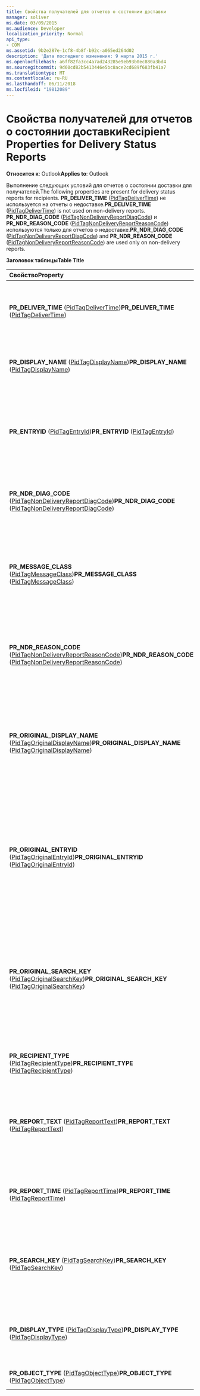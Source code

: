 ```yaml
---
title: Свойства получателей для отчетов о состоянии доставки
manager: soliver
ms.date: 03/09/2015
ms.audience: Developer
localization_priority: Normal
api_type:
- COM
ms.assetid: 9b2e287e-1cf8-4b8f-b92c-a065ed264d02
description: 'Дата последнего изменения: 9 марта 2015 г.'
ms.openlocfilehash: a6ff82fa3cc4a7ad243285e9eb93b0ec880a3bd4
ms.sourcegitcommit: 9d60cd82b5413446e5bc8ace2cd689f683fb41a7
ms.translationtype: MT
ms.contentlocale: ru-RU
ms.lasthandoff: 06/11/2018
ms.locfileid: "19812089"
---
```

# <a name="recipient-properties-for-delivery-status-reports"></a><span data-ttu-id="d01ee-103">Свойства получателей для отчетов о состоянии доставки</span><span class="sxs-lookup"><span data-stu-id="d01ee-103">Recipient Properties for Delivery Status Reports</span></span>

  
  
<span data-ttu-id="d01ee-104">**Относится к**: Outlook</span><span class="sxs-lookup"><span data-stu-id="d01ee-104">**Applies to**: Outlook</span></span> 
  
<span data-ttu-id="d01ee-105">Выполнение следующих условий для отчетов о состоянии доставки для получателей.</span><span class="sxs-lookup"><span data-stu-id="d01ee-105">The following properties are present for delivery status reports for recipients.</span></span> <span data-ttu-id="d01ee-106">**PR_DELIVER_TIME** ([PidTagDeliverTime](pidtagdelivertime-canonical-property.md)) не используется на отчеты о недоставке.</span><span class="sxs-lookup"><span data-stu-id="d01ee-106">**PR_DELIVER_TIME** ([PidTagDeliverTime](pidtagdelivertime-canonical-property.md)) is not used on non-delivery reports.</span></span> <span data-ttu-id="d01ee-107">**PR_NDR_DIAG_CODE** ([PidTagNonDeliveryReportDiagCode](pidtagnondeliveryreportdiagcode-canonical-property.md)) и **PR_NDR_REASON_CODE** ([PidTagNonDeliveryReportReasonCode](pidtagnondeliveryreportreasoncode-canonical-property.md)) используются только для отчетов о недоставке.</span><span class="sxs-lookup"><span data-stu-id="d01ee-107">**PR_NDR_DIAG_CODE** ([PidTagNonDeliveryReportDiagCode](pidtagnondeliveryreportdiagcode-canonical-property.md)) and **PR_NDR_REASON_CODE** ([PidTagNonDeliveryReportReasonCode](pidtagnondeliveryreportreasoncode-canonical-property.md)) are used only on non-delivery reports.</span></span>
  
<span data-ttu-id="d01ee-108">**Заголовок таблицы**</span><span class="sxs-lookup"><span data-stu-id="d01ee-108">**Table Title**</span></span>

|<span data-ttu-id="d01ee-109">**Свойство**</span><span class="sxs-lookup"><span data-stu-id="d01ee-109">**Property**</span></span>|<span data-ttu-id="d01ee-110">**Описание**</span><span class="sxs-lookup"><span data-stu-id="d01ee-110">**Decription**</span></span>|
|:-----|:-----|
|<span data-ttu-id="d01ee-111">**PR_DELIVER_TIME** ([PidTagDeliverTime](pidtagdelivertime-canonical-property.md))</span><span class="sxs-lookup"><span data-stu-id="d01ee-111">**PR_DELIVER_TIME** ([PidTagDeliverTime](pidtagdelivertime-canonical-property.md))</span></span>  <br/> |<span data-ttu-id="d01ee-112">Содержит дату и время, когда исходное сообщение было доставлено.</span><span class="sxs-lookup"><span data-stu-id="d01ee-112">Contains the date and time at which the original message was delivered.</span></span>  <br/> |
|<span data-ttu-id="d01ee-113">**PR_DISPLAY_NAME** ([PidTagDisplayName](pidtagdisplayname-canonical-property.md))</span><span class="sxs-lookup"><span data-stu-id="d01ee-113">**PR_DISPLAY_NAME** ([PidTagDisplayName](pidtagdisplayname-canonical-property.md))</span></span>  <br/> |<span data-ttu-id="d01ee-114">Содержит отображаемое имя для данного объекта MAPI.</span><span class="sxs-lookup"><span data-stu-id="d01ee-114">Contains the display name for a given MAPI object.</span></span>  <br/> |
|<span data-ttu-id="d01ee-115">**PR_ENTRYID** ([PidTagEntryId](pidtagentryid-canonical-property.md))</span><span class="sxs-lookup"><span data-stu-id="d01ee-115">**PR_ENTRYID** ([PidTagEntryId](pidtagentryid-canonical-property.md))</span></span>  <br/> |<span data-ttu-id="d01ee-116">Содержит идентификатор запись MAPI, используемый для открытия и изменения свойств конкретного объекта MAPI.</span><span class="sxs-lookup"><span data-stu-id="d01ee-116">Contains a MAPI entry identifier used to open and edit properties of a particular MAPI object.</span></span>  <br/> |
|<span data-ttu-id="d01ee-117">**PR_NDR_DIAG_CODE** ([PidTagNonDeliveryReportDiagCode](pidtagnondeliveryreportdiagcode-canonical-property.md))</span><span class="sxs-lookup"><span data-stu-id="d01ee-117">**PR_NDR_DIAG_CODE** ([PidTagNonDeliveryReportDiagCode](pidtagnondeliveryreportdiagcode-canonical-property.md))</span></span>  <br/> |<span data-ttu-id="d01ee-118">Содержит код диагностики, часть отчет о недоставке.</span><span class="sxs-lookup"><span data-stu-id="d01ee-118">Contains a diagnostic code that forms part of a non-delivery report.</span></span>  <br/> |
|<span data-ttu-id="d01ee-119">**PR_MESSAGE_CLASS** ([PidTagMessageClass](pidtagmessageclass-canonical-property.md))</span><span class="sxs-lookup"><span data-stu-id="d01ee-119">**PR_MESSAGE_CLASS** ([PidTagMessageClass](pidtagmessageclass-canonical-property.md))</span></span>  <br/> |<span data-ttu-id="d01ee-120">Содержит текстовую строку, которая определяет класс отправителя определенное сообщение, такие как IPM. Примечание.</span><span class="sxs-lookup"><span data-stu-id="d01ee-120">Contains a text string that identifies the sender-defined message class, such as IPM.Note.</span></span>  <br/> |
|<span data-ttu-id="d01ee-121">**PR_NDR_REASON_CODE** ([PidTagNonDeliveryReportReasonCode](pidtagnondeliveryreportreasoncode-canonical-property.md))</span><span class="sxs-lookup"><span data-stu-id="d01ee-121">**PR_NDR_REASON_CODE** ([PidTagNonDeliveryReportReasonCode](pidtagnondeliveryreportreasoncode-canonical-property.md))</span></span>  <br/> |<span data-ttu-id="d01ee-122">Содержит зашифрованный причина недоставке, часть отчет о недоставке.</span><span class="sxs-lookup"><span data-stu-id="d01ee-122">Contains an encoded reason for non-delivery that forms part of a non-delivery report.</span></span>  <br/> |
|<span data-ttu-id="d01ee-123">**PR_ORIGINAL_DISPLAY_NAME** ([PidTagOriginalDisplayName](pidtagoriginaldisplayname-canonical-property.md))</span><span class="sxs-lookup"><span data-stu-id="d01ee-123">**PR_ORIGINAL_DISPLAY_NAME** ([PidTagOriginalDisplayName](pidtagoriginaldisplayname-canonical-property.md))</span></span>  <br/> |<span data-ttu-id="d01ee-124">Содержит отображаемое имя записи копируются из адресной книги Личная адресная книга или других для записи адресной книги.</span><span class="sxs-lookup"><span data-stu-id="d01ee-124">Contains the original display name for an entry copied from an address book to a personal address book or other writable address book.</span></span>  <br/> |
|<span data-ttu-id="d01ee-125">**PR_ORIGINAL_ENTRYID** ([PidTagOriginalEntryId](pidtagoriginalentryid-canonical-property.md))</span><span class="sxs-lookup"><span data-stu-id="d01ee-125">**PR_ORIGINAL_ENTRYID** ([PidTagOriginalEntryId](pidtagoriginalentryid-canonical-property.md))</span></span>  <br/> |<span data-ttu-id="d01ee-126">Содержит исходный идентификатор записи для входа, скопированные из адресной книги для Личная адресная книга или других доступным для записи адресной книги.</span><span class="sxs-lookup"><span data-stu-id="d01ee-126">Contains the original entry identifier for an entry copied from an address book to a personal address book or other writeable address book.</span></span>  <br/> |
|<span data-ttu-id="d01ee-127">**PR_ORIGINAL_SEARCH_KEY** ([PidTagOriginalSearchKey](pidtagoriginalsearchkey-canonical-property.md))</span><span class="sxs-lookup"><span data-stu-id="d01ee-127">**PR_ORIGINAL_SEARCH_KEY** ([PidTagOriginalSearchKey](pidtagoriginalsearchkey-canonical-property.md))</span></span>  <br/> |<span data-ttu-id="d01ee-128">Содержит исходного ключа поиска для записи, скопированные из адресной книги для Личная адресная книга или других доступным для записи адресной книги.</span><span class="sxs-lookup"><span data-stu-id="d01ee-128">Contains the original search key for an entry copied from an address book to a personal address book or other writeable address book.</span></span>  <br/> |
|<span data-ttu-id="d01ee-129">**PR_RECIPIENT_TYPE** ([PidTagRecipientType](pidtagrecipienttype-canonical-property.md))</span><span class="sxs-lookup"><span data-stu-id="d01ee-129">**PR_RECIPIENT_TYPE** ([PidTagRecipientType](pidtagrecipienttype-canonical-property.md))</span></span>  <br/> |<span data-ttu-id="d01ee-130">Содержит тип получателя для получателя сообщения.</span><span class="sxs-lookup"><span data-stu-id="d01ee-130">Contains the recipient type for a message recipient.</span></span>  <br/> |
|<span data-ttu-id="d01ee-131">**PR_REPORT_TEXT** ([PidTagReportText](pidtagreporttext-canonical-property.md))</span><span class="sxs-lookup"><span data-stu-id="d01ee-131">**PR_REPORT_TEXT** ([PidTagReportText](pidtagreporttext-canonical-property.md))</span></span>  <br/> |<span data-ttu-id="d01ee-132">Содержит необязательный атрибут типа text для отчета, созданных функцией системы обмена сообщениями.</span><span class="sxs-lookup"><span data-stu-id="d01ee-132">Contains optional text for a report generated by the messaging system.</span></span>  <br/> |
|<span data-ttu-id="d01ee-133">**PR_REPORT_TIME** ([PidTagReportTime](pidtagreporttime-canonical-property.md))</span><span class="sxs-lookup"><span data-stu-id="d01ee-133">**PR_REPORT_TIME** ([PidTagReportTime](pidtagreporttime-canonical-property.md))</span></span>  <br/> |<span data-ttu-id="d01ee-134">Содержит дату и время создания отчета в системе обмена сообщениями.</span><span class="sxs-lookup"><span data-stu-id="d01ee-134">Contains the date and time when the messaging system generated a report.</span></span>  <br/> |
|<span data-ttu-id="d01ee-135">**PR_SEARCH_KEY** ([PidTagSearchKey](pidtagsearchkey-canonical-property.md))</span><span class="sxs-lookup"><span data-stu-id="d01ee-135">**PR_SEARCH_KEY** ([PidTagSearchKey](pidtagsearchkey-canonical-property.md))</span></span>  <br/> |<span data-ttu-id="d01ee-136">Содержит двоичный сравнимые ключ, который определяет соответствующих объектов для поиска.</span><span class="sxs-lookup"><span data-stu-id="d01ee-136">Contains a binary-comparable key that identifies correlated objects for a search.</span></span>  <br/> |
|<span data-ttu-id="d01ee-137">**PR_DISPLAY_TYPE** ([PidTagDisplayType](pidtagdisplaytype-canonical-property.md))</span><span class="sxs-lookup"><span data-stu-id="d01ee-137">**PR_DISPLAY_TYPE** ([PidTagDisplayType](pidtagdisplaytype-canonical-property.md))</span></span>  <br/> |<span data-ttu-id="d01ee-138">Содержит значение, используемое для сопоставления значка с конкретной строки таблицы.</span><span class="sxs-lookup"><span data-stu-id="d01ee-138">Contains a value used to associate an icon with a particular row of a table.</span></span>  <br/> |
|<span data-ttu-id="d01ee-139">**PR_OBJECT_TYPE** ([PidTagObjectType](pidtagobjecttype-canonical-property.md))</span><span class="sxs-lookup"><span data-stu-id="d01ee-139">**PR_OBJECT_TYPE** ([PidTagObjectType](pidtagobjecttype-canonical-property.md))</span></span>  <br/> |<span data-ttu-id="d01ee-140">Содержит тип объекта.</span><span class="sxs-lookup"><span data-stu-id="d01ee-140">Contains the type of an object.</span></span>  <br/> |
   

